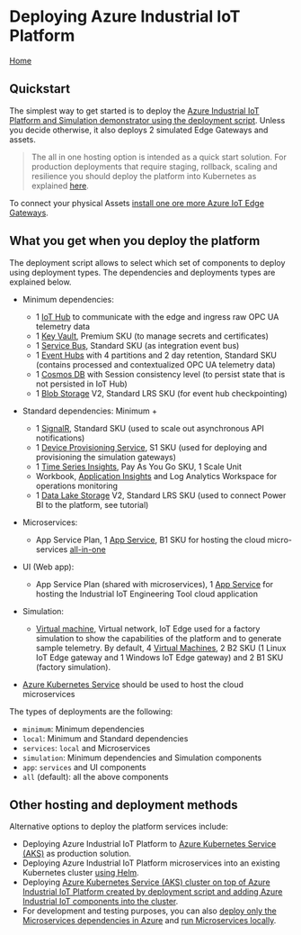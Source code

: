 # Deploying Azure Industrial IoT Platform

[Home](../readme.md)

## Quickstart

The simplest way to get started is to deploy the [Azure Industrial IoT Platform and Simulation demonstrator using the deployment script](howto-deploy-all-in-one.md).
Unless you decide otherwise, it also deploys 2 simulated Edge Gateways and assets.

> The all in one hosting option is intended as a quick start solution. For production deployments that require staging, rollback, scaling and resilience you should deploy the platform into Kubernetes as explained [here](howto-deploy-aks.md).

To connect your physical Assets [install one ore more Azure IoT Edge Gateways](howto-install-iot-edge.md).

## What you get when you deploy the platform

The deployment script allows to select which set of components to deploy using deployment types. The dependencies and deployments types are explained below.

- Minimum dependencies:

  - 1 [IoT Hub](https://azure.microsoft.com/services/iot-hub/) to communicate with the edge and ingress raw OPC UA telemetry data
  - 1 [Key Vault](https://azure.microsoft.com/services/key-vault/), Premium SKU (to manage secrets and certificates)
  - 1 [Service Bus](https://azure.microsoft.com/services/service-bus/), Standard SKU (as integration event bus)
  - 1 [Event Hubs](https://azure.microsoft.com/services/event-hubs/) with 4 partitions and 2 day retention, Standard SKU (contains processed and contextualized OPC UA telemetry data)
  - 1 [Cosmos DB](https://azure.microsoft.com/services/cosmos-db/) with Session consistency level (to persist state that is not persisted in IoT Hub)
  - 1 [Blob Storage](https://azure.microsoft.com/services/storage/) V2, Standard LRS SKU (for event hub checkpointing)

- Standard dependencies: Minimum +

  - 1 [SignalR](https://azure.microsoft.com/services/signalr-service/), Standard SKU (used to scale out asynchronous API notifications)
  - 1 [Device Provisioning Service](https://docs.microsoft.com/azure/iot-dps/), S1 SKU (used for deploying and provisioning the simulation gateways)
  - 1 [Time Series Insights](https://azure.microsoft.com/services/time-series-insights), Pay As You Go SKU, 1 Scale Unit
  - Workbook, [Application Insights](https://azure.microsoft.com/services/monitor/) and Log Analytics Workspace for operations monitoring
  - 1 [Data Lake Storage](https://azure.microsoft.com/services/storage/data-lake-storage/) V2, Standard LRS SKU (used to connect Power BI to the platform, see tutorial)

- Microservices:

  - App Service Plan, 1 [App Service](https://azure.microsoft.com/services/app-service/), B1 SKU for hosting the cloud micro-services [all-in-one](../services/all-in-one.md)

- UI (Web app):

  - App Service Plan (shared with microservices), 1 [App Service](https://azure.microsoft.com/services/app-service/) for hosting the Industrial IoT Engineering Tool cloud application

- Simulation:

  - [Virtual machine](https://azure.microsoft.com/services/virtual-machines/), Virtual network, IoT Edge used for a factory simulation to show the capabilities of the platform and to generate sample telemetry. By default, 4 [Virtual Machines](https://azure.microsoft.com/services/virtual-machines/), 2 B2 SKU (1 Linux IoT Edge gateway and 1 Windows IoT Edge gateway) and 2 B1 SKU (factory simulation).

- [Azure Kubernetes Service](https://github.com/Azure/Industrial-IoT/blob/master/docs/deploy/howto-deploy-aks.md) should be used to host the cloud microservices

The types of deployments are the following:

- `minimum`: Minimum dependencies
- `local`: Minimum and Standard dependencies
- `services`: `local` and Microservices
- `simulation`: Minimum dependencies and Simulation components
- `app`: `services` and UI components
- `all` (default): all the above components

## Other hosting and deployment methods

Alternative options to deploy the platform services include:

- Deploying Azure Industrial IoT Platform to [Azure Kubernetes Service (AKS)](howto-deploy-aks.md) as production solution.
- Deploying Azure Industrial IoT Platform microservices into an existing Kubernetes cluster [using Helm](howto-deploy-helm.md).
- Deploying [Azure Kubernetes Service (AKS) cluster on top of Azure Industrial IoT Platform created by deployment script and adding Azure Industrial IoT components into the cluster](howto-add-aks-to-ps1.md).
- For development and testing purposes, you can also [deploy only the Microservices dependencies in Azure](howto-deploy-local.md) and [run Microservices locally](howto-run-microservices-locally.md).
